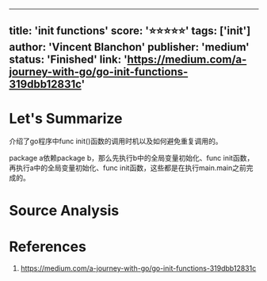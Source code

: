 
---
title: 'init functions'
score: '⭐️⭐️⭐️⭐️⭐️'
tags: ['init']
author: 'Vincent Blanchon'
publisher: 'medium'
status: 'Finished'
link: 'https://medium.com/a-journey-with-go/go-init-functions-319dbb12831c'
---

# Let's Summarize

介绍了go程序中func init()函数的调用时机以及如何避免重复调用的。

package a依赖package b，那么先执行b中的全局变量初始化、func init函数，再执行a中的全局变量初始化、func init函数，这些都是在执行main.main之前完成的。

# Source Analysis



# References
1. https://medium.com/a-journey-with-go/go-init-functions-319dbb12831c
